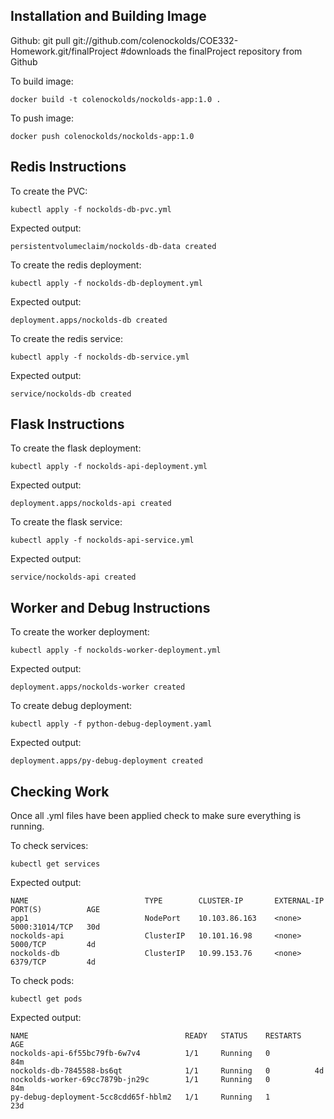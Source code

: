 ## Installation and Building Image

Github:
git pull git://github.com/colenockolds/COE332-Homework.git/finalProject
#downloads the finalProject repository from Github

To build image:
```
docker build -t colenockolds/nockolds-app:1.0 .
```
To push image:
```
docker push colenockolds/nockolds-app:1.0
```
## Redis Instructions

To create the PVC:
```
kubectl apply -f nockolds-db-pvc.yml
```
Expected output:
```
persistentvolumeclaim/nockolds-db-data created
```
To create the redis deployment:
```
kubectl apply -f nockolds-db-deployment.yml
```
Expected output:
```
deployment.apps/nockolds-db created
```
To create the redis service:
```
kubectl apply -f nockolds-db-service.yml
```
Expected output:
```
service/nockolds-db created
```
## Flask Instructions

To create the flask deployment:
```
kubectl apply -f nockolds-api-deployment.yml
```
Expected output:
```
deployment.apps/nockolds-api created
```
To create the flask service:
```
kubectl apply -f nockolds-api-service.yml
```
Expected output:
```
service/nockolds-api created
```

## Worker and Debug Instructions

To create the worker deployment:
```
kubectl apply -f nockolds-worker-deployment.yml
```
Expected output:
```
deployment.apps/nockolds-worker created
```
To create debug deployment:
```
kubectl apply -f python-debug-deployment.yaml
```
Expected output:
```
deployment.apps/py-debug-deployment created
```
## Checking Work

Once all .yml files have been applied check to make sure everything is running.

To check services:
```
kubectl get services
```
Expected output:
```
NAME                          TYPE        CLUSTER-IP       EXTERNAL-IP   PORT(S)          AGE
app1                          NodePort    10.103.86.163    <none>        5000:31014/TCP   30d
nockolds-api                  ClusterIP   10.101.16.98     <none>        5000/TCP         4d
nockolds-db                   ClusterIP   10.99.153.76     <none>        6379/TCP         4d
```
To check pods:
```
kubectl get pods
```
Expected output:
```
NAME                                   READY   STATUS    RESTARTS   AGE
nockolds-api-6f55bc79fb-6w7v4          1/1     Running   0          84m
nockolds-db-7845588-bs6qt              1/1     Running   0          4d
nockolds-worker-69cc7879b-jn29c        1/1     Running   0          84m
py-debug-deployment-5cc8cdd65f-hblm2   1/1     Running   1          23d
```
